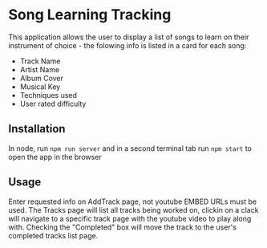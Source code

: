 # Song Learning Tracking
This application allows the user to display a list of songs to learn on their instrument of choice - the folowing info is listed in a card for each song:

* Track Name
* Artist Name
* Album Cover
* Musical Key
* Techniques used
* User rated difficulty

## Installation
In node, run ```npm run server``` and in a second terminal tab run ```npm start``` to open the app in the browser

## Usage
Enter requested info on AddTrack page, not youtube EMBED URLs must be used. The Tracks page will list all tracks being worked on, clickin on a clack will navigate to a specific track page with the youtube video to play along with. Checking the "Completed" box will move the track to the user's completed tracks list page. 
